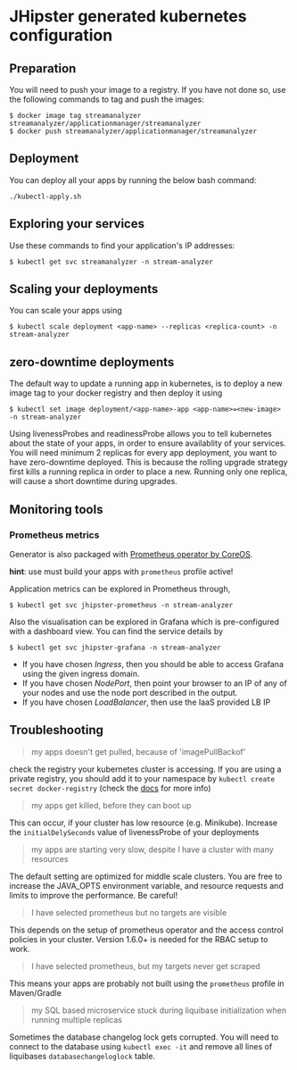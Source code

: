 # JHipster generated kubernetes configuration

## Preparation

You will need to push your image to a registry. If you have not done so, use the following commands to tag and push the images:

```
$ docker image tag streamanalyzer streamanalyzer/applicationmanager/streamanalyzer
$ docker push streamanalyzer/applicationmanager/streamanalyzer
```

## Deployment

You can deploy all your apps by running the below bash command:

```
./kubectl-apply.sh
```

## Exploring your services

Use these commands to find your application's IP addresses:

```
$ kubectl get svc streamanalyzer -n stream-analyzer
```

## Scaling your deployments

You can scale your apps using

```
$ kubectl scale deployment <app-name> --replicas <replica-count> -n stream-analyzer
```

## zero-downtime deployments

The default way to update a running app in kubernetes, is to deploy a new image tag to your docker registry and then deploy it using

```
$ kubectl set image deployment/<app-name>-app <app-name>=<new-image>  -n stream-analyzer
```

Using livenessProbes and readinessProbe allows you to tell kubernetes about the state of your apps, in order to ensure availablity of your services. You will need minimum 2 replicas for every app deployment, you want to have zero-downtime deployed. This is because the rolling upgrade strategy first kills a running replica in order to place a new. Running only one replica, will cause a short downtime during upgrades.

## Monitoring tools

### Prometheus metrics

Generator is also packaged with [Prometheus operator by CoreOS](https://github.com/coreos/prometheus-operator).

**hint**: use must build your apps with `prometheus` profile active!

Application metrics can be explored in Prometheus through,

```
$ kubectl get svc jhipster-prometheus -n stream-analyzer
```

Also the visualisation can be explored in Grafana which is pre-configured with a dashboard view. You can find the service details by

```
$ kubectl get svc jhipster-grafana -n stream-analyzer
```

-   If you have chosen _Ingress_, then you should be able to access Grafana using the given ingress domain.
-   If you have chosen _NodePort_, then point your browser to an IP of any of your nodes and use the node port described in the output.
-   If you have chosen _LoadBalancer_, then use the IaaS provided LB IP

## Troubleshooting

> my apps doesn't get pulled, because of 'imagePullBackof'

check the registry your kubernetes cluster is accessing. If you are using a private registry, you should add it to your namespace by `kubectl create secret docker-registry` (check the [docs](https://kubernetes.io/docs/tasks/configure-pod-container/pull-image-private-registry/) for more info)

> my apps get killed, before they can boot up

This can occur, if your cluster has low resource (e.g. Minikube). Increase the `initialDelySeconds` value of livenessProbe of your deployments

> my apps are starting very slow, despite I have a cluster with many resources

The default setting are optimized for middle scale clusters. You are free to increase the JAVA_OPTS environment variable, and resource requests and limits to improve the performance. Be careful!

> I have selected prometheus but no targets are visible

This depends on the setup of prometheus operator and the access control policies in your cluster. Version 1.6.0+ is needed for the RBAC setup to work.

> I have selected prometheus, but my targets never get scraped

This means your apps are probably not built using the `prometheus` profile in Maven/Gradle

> my SQL based microservice stuck during liquibase initialization when running multiple replicas

Sometimes the database changelog lock gets corrupted. You will need to connect to the database using `kubectl exec -it` and remove all lines of liquibases `databasechangeloglock` table.
